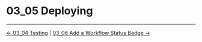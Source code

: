 # 03_05 Deploying

<!-- FooterStart -->
---
[← 03_04 Testing](../03_04_testing/README.md) | [03_06 Add a Workflow Status Badge →](../03_06_add_a_workflow_status_badge/README.md)
<!-- FooterEnd -->
